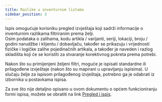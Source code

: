 ```yaml
---
title: Razlike u inventurnim listama
sidebar_position: 3
---
```


Ispis omogućuje korisniku pregled izvještaja koji sadrži informacije o inventurnim razlikama filtriranim prema želji.  
Osim podataka o zalihama, kodu artikla / varijanti, seriji, lokaciji, broju / godini narudžbe i klijentu / dobavljaču, također se prikazuju i vrijednosti fizičke i logičke zalihe pojedinačnih artikala, a također je naveden i razlog skladišta koji će se koristiti za stvaranje korektivnog pokreta prema potrebi.

Nakon što su primijenjeni željeni filtri, moguće je ispisati standardne ili prilagođene izvještaje (nakon što su mapirani u upravljanju ispisima). U slučaju želje za ispisom prilagođenog izvještaja, potrebno ga je odabrati iz izbornika u postavkama ispisa.

Za sve što nije detaljno opisano u ovom dokumentu o općem funkcioniranju formi ispisa, možete se obratiti na link [Pregled i ispis](/docs/guide/common/operations-with-data/reports).